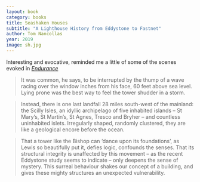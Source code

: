 ```yaml
---
layout: book
category: books
title: Seashaken Houses
subtitle: "A Lighthouse History from Eddystone to Fastnet"
author: Tom Nancollas
year: 2019
image: sh.jpg
---
```

Interesting and evocative, reminded me a little of some of the scenes evoked in [*Endurance*](https://brachistochrone.com/books/2017/12/09/endurance.html)

> It was common, he says, to be interrupted by the thump of a wave racing over the window inches from his face, 60 feet above sea level. Lying prone was the best way to feel the tower shudder in a storm.

> Instead, there is one last landfall 28 miles south-west of the mainland: the Scilly Isles, an idyllic archipelago of five inhabited islands – St Mary’s, St Martin’s, St Agnes, Tresco and Bryher – and countless uninhabited islets. Irregularly shaped, randomly clustered, they are like a geological encore before the ocean.

> That a tower like the Bishop can ‘dance upon its foundations’, as Lewis so beautifully put it, defies logic, confounds the senses. That its structural integrity is unaffected by this movement – as the recent Eddystone study seems to indicate – only deepens the sense of mystery. This surreal behaviour shakes our concept of a building, and gives these mighty structures an unexpected vulnerability.
